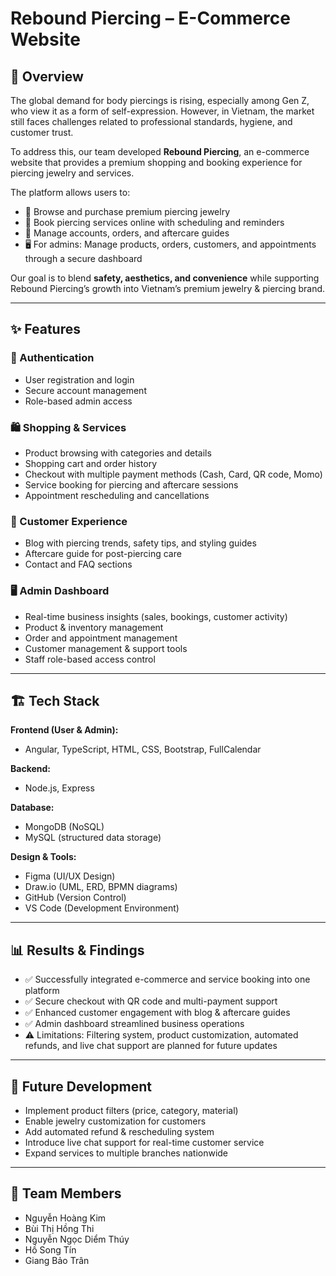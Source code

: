 # Rebound Piercing – E-Commerce Website  

## 📖 Overview  
The global demand for body piercings is rising, especially among Gen Z, who view it as a form of self-expression. However, in Vietnam, the market still faces challenges related to professional standards, hygiene, and customer trust.  

To address this, our team developed **Rebound Piercing**, an e-commerce website that provides a premium shopping and booking experience for piercing jewelry and services.  

The platform allows users to:  
- 🛒 Browse and purchase premium piercing jewelry  
- 📅 Book piercing services online with scheduling and reminders  
- 👤 Manage accounts, orders, and aftercare guides  
- 🖥️ For admins: Manage products, orders, customers, and appointments through a secure dashboard  

Our goal is to blend **safety, aesthetics, and convenience** while supporting Rebound Piercing’s growth into Vietnam’s premium jewelry & piercing brand.  

---

## ✨ Features  

### 🔑 Authentication  
- User registration and login  
- Secure account management  
- Role-based admin access  

### 🛍️ Shopping & Services  
- Product browsing with categories and details  
- Shopping cart and order history  
- Checkout with multiple payment methods (Cash, Card, QR code, Momo)  
- Service booking for piercing and aftercare sessions  
- Appointment rescheduling and cancellations  

### 📖 Customer Experience  
- Blog with piercing trends, safety tips, and styling guides  
- Aftercare guide for post-piercing care  
- Contact and FAQ sections  

### 🖥️ Admin Dashboard  
- Real-time business insights (sales, bookings, customer activity)  
- Product & inventory management  
- Order and appointment management  
- Customer management & support tools  
- Staff role-based access control  

---

## 🏗️ Tech Stack  

**Frontend (User & Admin):**  
- Angular, TypeScript, HTML, CSS, Bootstrap, FullCalendar  

**Backend:**  
- Node.js, Express  

**Database:**  
- MongoDB (NoSQL)  
- MySQL (structured data storage)  

**Design & Tools:**  
- Figma (UI/UX Design)  
- Draw.io (UML, ERD, BPMN diagrams)  
- GitHub (Version Control)  
- VS Code (Development Environment)  

---

## 📊 Results & Findings  
- ✅ Successfully integrated e-commerce and service booking into one platform  
- ✅ Secure checkout with QR code and multi-payment support  
- ✅ Enhanced customer engagement with blog & aftercare guides  
- ✅ Admin dashboard streamlined business operations  
- ⚠️ Limitations: Filtering system, product customization, automated refunds, and live chat support are planned for future updates  

---

## 🚀 Future Development  
- Implement product filters (price, category, material)  
- Enable jewelry customization for customers  
- Add automated refund & rescheduling system  
- Introduce live chat support for real-time customer service  
- Expand services to multiple branches nationwide  

---

## 👥 Team Members  
- Nguyễn Hoàng Kim  
- Bùi Thị Hồng Thi  
- Nguyễn Ngọc Diểm Thúy  
- Hồ Song Tín  
- Giang Bảo Trân  
